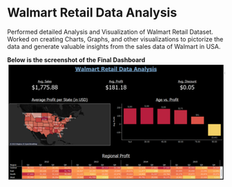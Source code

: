 # Walmart Retail Data Analysis
 Performed detailed Analysis and Visualization of Walmart Retail Dataset. Worked on creating Charts, Graphs, and other visualizations to pictorize the data and generate valuable insights from the sales data of Walmart in USA.

**Below is the screenshot of the Final Dashboard**
![Test Image](https://github.com/desaikun1996/Walmart-Retail-Data-Analysis/blob/main/FinalDashboard.png)
